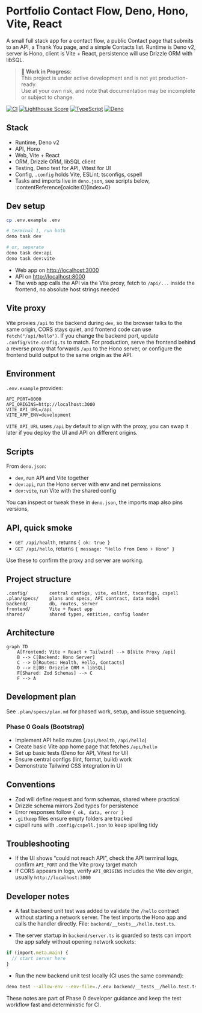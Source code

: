 # Portfolio Contact Flow, Deno, Hono, Vite, React

A small full stack app for a contact flow, a public Contact page that submits to
an API, a Thank You page, and a simple Contacts list. Runtime is Deno v2, server
is Hono, client is Vite + React, persistence will use Drizzle ORM with libSQL.

> **🚧 Work in Progress**:\
> This project is under active development and is not yet production-ready.\
> Use at your own risk, and note that documentation may be incomplete or subject
> to change.

[![CI](https://github.com/AndrewWilks/portfolio-contact-us/actions/workflows/ci.yml/badge.svg)](https://github.com/AndrewWilks/portfolio-contact-us/actions/workflows/ci.yml)
[![Lighthouse Score](https://img.shields.io/badge/lighthouse-95%2B-brightgreen.svg)](https://github.com/AndrewWilks/portfolio-contact-us/actions/workflows/ci.yml)
[![TypeScript](https://img.shields.io/badge/TypeScript-5.x-blue.svg)](https://www.typescriptlang.org/)
[![Deno](https://img.shields.io/badge/Deno-2.5.x-green.svg)](https://deno.com/)

## Stack

- Runtime, Deno v2
- API, Hono
- Web, Vite + React
- ORM, Drizzle ORM, libSQL client
- Testing, Deno test for API, Vitest for UI
- Config, `.config` holds Vite, ESLint, tsconfigs, cspell
- Tasks and imports live in `deno.json`, see scripts below,
  :contentReference[oaicite:0]{index=0}

## Dev setup

```bash
cp .env.example .env

# terminal 1, run both
deno task dev

# or, separate
deno task dev:api
deno task dev:vite
```

- Web app on [http://localhost:3000](http://localhost:3000)
- API on [http://localhost:8000](http://localhost:8000)
- The web app calls the API via the Vite proxy, fetch to `/api/...` inside the
  frontend, no absolute host strings needed

## Vite proxy

Vite proxies `/api` to the backend during `dev`, so the browser talks to the
same origin, CORS stays quiet, and frontend code can use `fetch("/api/hello")`.
If you change the backend port, update `.config/vite.config.ts` to match. For
production, serve the frontend behind a reverse proxy that forwards `/api` to
the Hono server, or configure the frontend build output to the same origin as
the API.

## Environment

`.env.example` provides:

```properties
API_PORT=8000
API_ORIGINS=http://localhost:3000
VITE_API_URL=/api
VITE_APP_ENV=development
```

`VITE_API_URL` uses `/api` by default to align with the proxy, you can swap it
later if you deploy the UI and API on different origins.

## Scripts

From `deno.json`:

- `dev`, run API and Vite together
- `dev:api`, run the Hono server with env and net permissions
- `dev:vite`, run Vite with the shared config

You can inspect or tweak these in `deno.json`, the imports map also pins
versions,

## API, quick smoke

- `GET /api/health`, returns `{ ok: true }`
- `GET /api/hello`, returns `{ message: "Hello from Deno + Hono" }`

Use these to confirm the proxy and server are working.

## Project structure

```text
.config/        central configs, vite, eslint, tsconfigs, cspell
.plan/specs/    plans and specs, API contract, data model
backend/        db, routes, server
frontend/       Vite + React app
shared/         shared types, entities, config loader
```

## Architecture

```mermaid
graph TD
    A[Frontend: Vite + React + Tailwind] --> B[Vite Proxy /api]
    B --> C[Backend: Hono Server]
    C --> D[Routes: Health, Hello, Contacts]
    D --> E[DB: Drizzle ORM + libSQL]
    F[Shared: Zod Schemas] --> C
    F --> A
```

## Development plan

See `.plan/specs/plan.md` for phased work, setup, and issue sequencing.

### Phase 0 Goals (Bootstrap)

- Implement API hello routes (`/api/health`, `/api/hello`)
- Create basic Vite app home page that fetches `/api/hello`
- Set up basic tests (Deno for API, Vitest for UI)
- Ensure central configs (lint, format, build) work
- Demonstrate Tailwind CSS integration in UI

## Conventions

- Zod will define request and form schemas, shared where practical
- Drizzle schema mirrors Zod types for persistence
- Error responses follow `{ ok, data, error }`
- `.gitkeep` files ensure empty folders are tracked
- cspell runs with `.config/cspell.json` to keep spelling tidy

## Troubleshooting

- If the UI shows “could not reach API”, check the API terminal logs, confirm
  `API_PORT` and the Vite proxy target match
- If CORS appears in logs, verify `API_ORIGINS` includes the Vite dev origin,
  usually `http://localhost:3000`

## Developer notes

- A fast backend unit test was added to validate the `/hello` contract without
  starting a network server. The test imports the Hono app and calls the handler
  directly. File: `backend/__tests__/hello.test.ts`.

- The server startup in `backend/server.ts` is guarded so tests can import the
  app safely without opening network sockets:

```ts
if (import.meta.main) {
  // start server here
}
```

- Run the new backend unit test locally (CI uses the same command):

```bash
deno test --allow-env --env-file=./.env backend/__tests__/hello.test.ts --no-check
```

These notes are part of Phase 0 developer guidance and keep the test workflow
fast and deterministic for CI.
